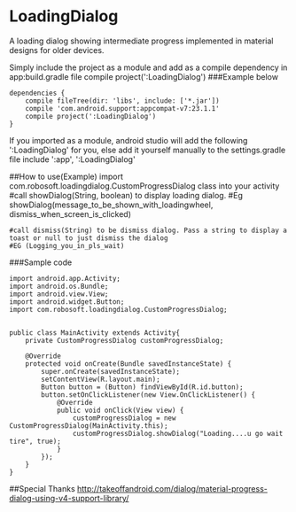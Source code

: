 # LoadingDialog
A loading dialog showing intermediate progress implemented in material designs for older devices.

Simply include the project as a module and add as a compile dependency in app:build.gradle file
compile project(':LoadingDialog')
###Example below

    dependencies {
        compile fileTree(dir: 'libs', include: ['*.jar'])
        compile 'com.android.support:appcompat-v7:23.1.1'
        compile project(':LoadingDialog')
    }

If you imported as a module, android studio will add the following ':LoadingDialog' for you, else add it yourself
manually to the settings.gradle file
    include ':app', ':LoadingDialog'

##How to use(Example)
    import com.robosoft.loadingdialog.CustomProgressDialog class into your activity
    #call showDialog(String, boolean) to display loading dialog.
    #Eg showDialog(message_to_be_shown_with_loadingwheel, dismiss_when_screen_is_clicked)

    #call dismiss(String) to be dismiss dialog. Pass a string to display a toast or null to just dismiss the dialog
    #EG (Logging_you_in_pls_wait)

###Sample code

    import android.app.Activity;
    import android.os.Bundle;
    import android.view.View;
    import android.widget.Button;
    import com.robosoft.loadingdialog.CustomProgressDialog;


    public class MainActivity extends Activity{
        private CustomProgressDialog customProgressDialog;

        @Override
        protected void onCreate(Bundle savedInstanceState) {
            super.onCreate(savedInstanceState);
            setContentView(R.layout.main);
            Button button = (Button) findViewById(R.id.button);
            button.setOnClickListener(new View.OnClickListener() {
                @Override
                public void onClick(View view) {
                    customProgressDialog = new CustomProgressDialog(MainActivity.this);
                    customProgressDialog.showDialog("Loading....u go wait tire", true);
                }
            });
        }
    }

##Special Thanks
http://takeoffandroid.com/dialog/material-progress-dialog-using-v4-support-library/